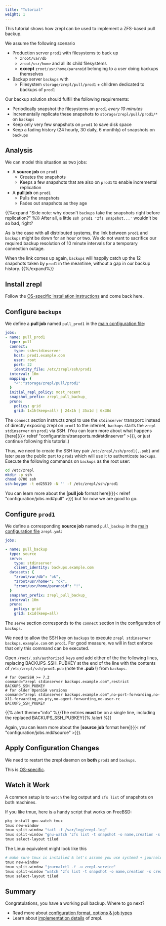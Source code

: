 ```yaml
---
title: "Tutorial"
weight: 1
---
```


This tutorial shows how zrepl can be used to implement a ZFS-based pull backup.

We assume the following scenario

* Production server `prod1` with filesystems to back up
    * `zroot/var/db`
    * `zroot/usr/home` and all its child filesystems
    * **except** `zroot/usr/home/paranoid` belonging to a user doing backups themselves
* Backup server `backups` with
    * Filesystem `storage/zrepl/pull/prod1` + children dedicated to backups of `prod1`

Our backup solution should fulfill the following requirements:

* Periodically snapshot the filesystems on `prod1` *every 10 minutes*
* Incrementally replicate these snapshots to `storage/zrepl/pull/prod1/*` on `backups`
* Keep only very few snapshots on `prod1` to save disk space
* Keep a fading history (24 hourly, 30 daily, 6 monthly) of snapshots on `backups`

## Analysis

We can model this situation as two jobs:

* A **source job** on `prod1`
    * Creates the snapshots
    * Keeps a few snapshots that are also on `prod1` to enable incremental replication
* A **pull job** on `prod1`
    * Pulls the snapshots
    * Fades out snapshots as they age

{{%expand "Side note: why doesn't `backups` take the snapshots right before replication?" %}}
After all, a little `ssh prod1 'zfs snapshot...'` wouldn't be so bad, right?

As is the case with all distributed systems, the link between `prod1` and `backups` might be down for an hour or two.
We do not want to sacrifice our required backup resolution of 10 minute intervals for a temporary connection outage.

When the link comes up again, `backups` will happily catch up the 12 snapshots taken by `prod1` in the meantime, without
a gap in our backup history.
{{%/expand%}}

## Install zrepl

Follow the [OS-specific installation instructions](/install/) and come back here.

## Configure `backups`

We define a **pull job** named `pull_prod1` in the [main configuration file](/install/#main-configuration-file):

```yaml
jobs:
- name: pull_prod1
  type: pull
  connect:
    type: ssh+stdinserver
    host: prod1.example.com
    user: root
    port: 22
    identity_file: /etc/zrepl/ssh/prod1
  interval: 10m
  mapping: {
    "<":"storage/zrepl/pull/prod1"
  }
  initial_repl_policy: most_recent
  snapshot_prefix: zrepl_pull_backup_
  prune:
    policy: grid
    grid: 1x1h(keep=all) | 24x1h | 35x1d | 6x30d
```

The `connect` section instructs zrepl to use the `stdinserver` transport: instead of directly exposing zrepl on `prod1`
to the internet, `backups` starts the `zrepl stdinserver` on `prod1` via SSH.
(You can learn more about what happens [here]({{< relref "configuration/transports.md#stdinserver" >}}), or just continue following this tutorial.)

Thus, we need to create the SSH key pair `/etc/zrepl/ssh/prod1{,.pub}` and later pass the public part to `prod1`
which will use it to authenticate `backups`. Execute the following commands on `backups` as the root user:

```bash
cd /etc/zrepl
mkdir -p ssh
chmod 0700 ssh
ssh-keygen -t ed25519 -N '' -f /etc/zrepl/ssh/prod1
```
You can learn more about the [**pull job** format here]({{< relref "configuration/jobs.md#pull" >}}) but for now we are good to go.

## Configure `prod1`

We define a corresponding **source job** named `pull_backup` in the [main configuration file](/install/#main-configuration-file)
`zrepl.yml`:

```yaml
jobs:

- name: pull_backup
  type: source
  serve:
    type: stdinserver
    client_identity: backups.example.com
  datasets: {
    "zroot/var/db": "ok",
    "zroot/usr/home<": "ok",
    "zroot/usr/home/paranoid": "!",
  }
  snapshot_prefix: zrepl_pull_backup_
  interval: 10m
  prune:
    policy: grid
    grid: 1x1d(keep=all)

```

The `serve` section corresponds to the `connect` section in the configuration of `backups`.

We need to allow the SSH key on `backups` to execute `zrepl stdinserver backups.example.com` on
`prod1`. For good measure, we will in fact enforce that only this command can be executed.

Open `/root/.ssh/authorized_keys` and add either of the the following lines, replacing BACKUPS_SSH_PUBKEY at the end
of the line with the contents of `/etc/zrepl/ssh/prod1.pub` (note the **.pub** !) from `backups`.

```
# for OpenSSH >= 7.2
command="zrepl stdinserver backups.example.com",restrict BACKUPS_SSH_PUBKEY
# for older OpenSSH versions
command="zrepl stdinserver backups.example.com",no-port-forwarding,no-X11-forwarding,no-pty,no-agent-forwarding,no-user-rc  BACKUPS_SSH_PUBKEY
```

{{% alert theme="info" %}}The entries **must** be on a single line, including the replaced BACKUPS_SSH_PUBKEY{{% /alert %}}

Again, you can learn more about the [**source job** format here]({{< ref "configuration/jobs.md#source" >}}).

## Apply Configuration Changes

We need to restart the zrepl daemon on **both** `prod1` and `backups`.

This is [OS-specific](/install/#restarting).

## Watch it Work

A common setup is to `watch` the log output and `zfs list` of snapshots on both machines.

If you like tmux, here is a handy script that works on FreeBSD:

```bash
pkg install gnu-watch tmux
tmux new-window
tmux split-window "tail -f /var/log/zrepl.log"
tmux split-window "gnu-watch 'zfs list -t snapshot -o name,creation -s creation | grep zrepl_pull_backup_'"
tmux select-layout tiled
```

The Linux equivalent might look like this

```bash
# make sure tmux is installed & let's assume you use systemd + journald
tmux new-window
tmux split-window "journalctl -f -u zrepl.service"
tmux split-window "watch 'zfs list -t snapshot -o name,creation -s creation | grep zrepl_pull_backup_'"
tmux select-layout tiled
```

## Summary

Congratulations, you have a working pull backup. Where to go next?

* Read more about [configuration format, options & job types](/configuration/)
* Learn about [implementation details](/impl/) of zrepl.




